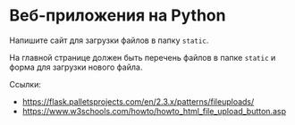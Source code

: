 # Веб-приложения на Python

Напишите сайт для загрузки файлов в папку `static`.

На главной странице должен быть перечень файлов в папке `static` и форма для загрузки нового файла.

Ссылки:

* https://flask.palletsprojects.com/en/2.3.x/patterns/fileuploads/
* https://www.w3schools.com/howto/howto_html_file_upload_button.asp
